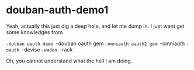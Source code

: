 # douban-auth-demo1

Yeah, actually this just dig a deep hole, and let me dump in.
I just want get some knowledges from

`-douban oauth demo
	`-douban oauth gem
	 	`-omniauth oauth2 gem
	 		`-omniauth
	 			`-oauth
	 				`-devise
	 					`-waden
	 						`-rack


Oh, you cannot understand what the hell I am doing.